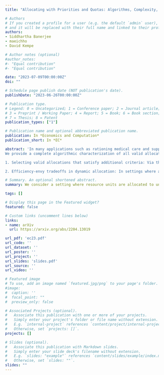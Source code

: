 ```yaml
---
title: "Allocating with Priorities and Quotas: Algorithms, Complexity, and Dynamics"

# Authors
# If you created a profile for a user (e.g. the default `admin` user), write the username (folder name) here 
# and it will be replaced with their full name and linked to their profile.
authors:
- Siddhartha Banerjee
- maeichho
- David Kempe

# Author notes (optional)
#author_notes:
#- "Equal contribution"
#- "Equal contribution"

date: "2023-07-09T00:00:00Z"
doi: ""

# Schedule page publish date (NOT publication's date).
publishDate: "2023-06-26T00:00:00Z"

# Publication type.
# Legend: 0 = Uncategorized; 1 = Conference paper; 2 = Journal article;
# 3 = Preprint / Working Paper; 4 = Report; 5 = Book; 6 = Book section;
# 7 = Thesis; 8 = Patent
publication_types: ["1"]

# Publication name and optional abbreviated publication name.
publication: In *Economics and Computation*
publication_short: In *EC*

abstract: 'In many applications such as rationing medical care and supplies, university admissions, and the assignment of public housing, the decision of who receives an allocation can be justified by various normative criteria (ethical, financial, legal, etc.). Such settings have motivated the following priority-respecting allocation problem: several categories, each with a quota of interchangeable items, wish to allocate the items among a set of agents. Each category has a list of eligible agents and a priority ordering over these agents; agents may be eligible in multiple categories. The goal is to select a valid allocation: one that respects quotas, eligibility, and priorities and ensures Pareto efficiency.  
We provide a complete algorithmic characterization of all valid allocations, exhibiting a bijection between sets of agents who can be allocated and maximum-weight matchings under carefully chosen rank-based weights. While prior work provides a polynomial-time algorithm to locate a valid allocation, our characterization admits a simpler algorithm that enables two wide-reaching extensions:

1. Selecting valid allocations that satisfy additional criteria: Via three examples -- inclusion/exclusion of some chosen agent; agent-side Pareto efficiency vs. welfare maximization; and fairness from the perspective of allocated vs. unallocated agents -- we show that finding priority-respecting allocations subject to some secondary constraint straddles a complexity knife-edge; in each example, one problem variant can be solved efficiently, while a closely related variant is NP-hard. 

2. Efficiency-envy tradeoffs in dynamic allocation: In settings where allocations must be made to T agents arriving sequentially via some stochastic process, we show that while insisting on zero priority violations leads to an Omega(T) loss in efficiency, one can design allocation policies ensuring that the sum of the efficiency loss and priority violations in hindsight is O(1) (under mild regularity conditions on the arrival process).'

# Summary. An optional shortened abstract.
summary: We consider a setting where resource units are allocated to unit demand agents through reserved categories. Valid allocations must respect quotas, eligibility requirements, and priority constraints in each category and be Pareto efficient. We give a characterization of all valid allocations as solutions to a family of LPs. We use this characterization to study the complexity of many related problems and to give a constant-loss algorithm for an online variant. 

tags: []

# Display this page in the Featured widget?
featured: false

# Custom links (uncomment lines below)
links:
- name: arXiv
  url: https://arxiv.org/abs/2204.13019

url_pdf: 'ec23.pdf'
url_code: ''
url_dataset: ''
url_poster: ''
url_project: ''
url_slides: 'slides.pdf' 
url_source: ''
url_video: ''

# Featured image
# To use, add an image named `featured.jpg/png` to your page's folder. 
#image:
#  caption: ''
#  focal_point: ""
#  preview_only: false

# Associated Projects (optional).
#   Associate this publication with one or more of your projects.
#   Simply enter your project's folder or file name without extension.
#   E.g. `internal-project` references `content/project/internal-project/index.md`.
#   Otherwise, set `projects: []`.
projects: []

# Slides (optional).
#   Associate this publication with Markdown slides.
#   Simply enter your slide deck's filename without extension.
#   E.g. `slides: "example"` references `content/slides/example/index.md`.
#   Otherwise, set `slides: ""`.
slides: ""
---
```


